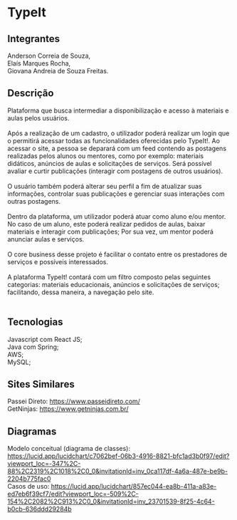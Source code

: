# TypeIt

## Integrantes
Anderson Correia de Souza,<br>
Elaís Marques Rocha,<br>
Giovana Andreia de Souza Freitas.<br>

## Descrição

Plataforma que busca intermediar a disponibilização e acesso à materiais e aulas pelos usuários. <br><br>
Após a realização de um cadastro, o utilizador poderá realizar um login que o permitirá acessar todas as funcionalidades oferecidas pelo TypeIt!. Ao acessar o site, a pessoa se deparará com um feed contendo as postagens realizadas pelos alunos ou mentores, como por exemplo: materiais didáticos, anúncios de aulas e solicitações de serviços. Será possível avaliar e curtir publicações (interagir com postagens de outros usuários). <br><br>
O usuário também poderá alterar seu perfil a fim de atualizar suas informações, controlar suas publicações e gerenciar suas interações com outras postagens. <br><br>
Dentro da plataforma, um utilizador poderá atuar como aluno e/ou mentor. No caso de um aluno, este poderá realizar pedidos de aulas, baixar materiais e interagir com publicações; Por sua vez, um mentor poderá anunciar aulas e serviços. <br><br>
O core business desse projeto é facilitar o contato entre os prestadores de serviços e possíveis interessados.<br><br>
A plataforma TypeIt! contará com um filtro composto pelas seguintes categorias: materiais educacionais, anúncios e solicitações de serviços; facilitando, dessa maneira, a navegação pelo site. <br><br>

## Tecnologias
Javascript com React JS; <br>
Java com Spring; <br>
AWS; <br>
MySQL; <br>

## Sites Similares
Passei Direto: https://www.passeidireto.com/ <br>
GetNinjas: https://www.getninjas.com.br/ <br>

## Diagramas
Modelo conceitual (diagrama de classes): https://lucid.app/lucidchart/c7062bef-06b3-4916-8821-bfc1ad3b0f97/edit?viewport_loc=-347%2C-88%2C2319%2C1018%2C0_0&invitationId=inv_0ca117df-4a6a-487e-be9b-2204b775fac0 <br>
Casos de uso: https://lucid.app/lucidchart/857ec044-ea8b-411a-a83e-ed7eb6f39cf7/edit?viewport_loc=-509%2C-154%2C2082%2C913%2C0_0&invitationId=inv_23701539-8f25-4c64-b0cb-636ddd29284b
